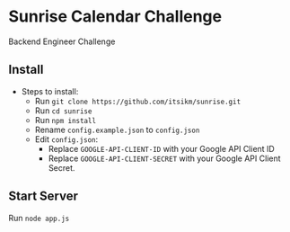 # Sunrise Calendar Challenge

Backend Engineer Challenge

## Install

* Steps to install:
    * Run `git clone https://github.com/itsikm/sunrise.git`
    * Run `cd sunrise`
    * Run `npm install`
    * Rename `config.example.json` to `config.json`
    * Edit `config.json`:
        * Replace `GOOGLE-API-CLIENT-ID` with your Google API Client ID
        * Replace `GOOGLE-API-CLIENT-SECRET` with your Google API Client Secret.

## Start Server
Run `node app.js`